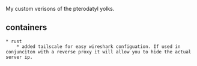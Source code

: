My custom verisons of the pterodatyl yolks.
## containers
	* rust
		* added tailscale for easy wireshark configuation. If used in conjunciton with a reverse proxy it will allow you to hide the actual server ip.
